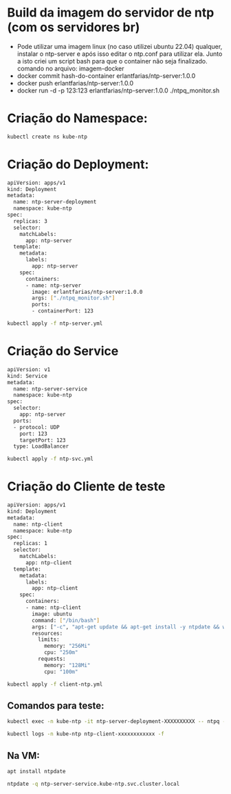 # Build da imagem do servidor de ntp (com os servidores br)

- Pode utilizar uma imagem linux (no caso utilizei ubuntu 22.04) qualquer, instalar o ntp-server e após isso editar o ntp.conf para utilizar ela. Junto a isto criei um script bash para que o container não seja finalizado.
    comando no arquivo: imagem-docker
- docker commit hash-do-container erlantfarias/ntp-server:1.0.0
- docker push erlantfarias/ntp-server:1.0.0
- docker run -d -p 123:123 erlantfarias/ntp-server:1.0.0 ./ntpq_monitor.sh



# Criação do Namespace:

```bash
kubectl create ns kube-ntp
```

# Criação do Deployment:
```bash
apiVersion: apps/v1
kind: Deployment
metadata:
  name: ntp-server-deployment
  namespace: kube-ntp
spec:
  replicas: 3
  selector:
    matchLabels:
      app: ntp-server
  template:
    metadata:
      labels:
        app: ntp-server
    spec:
      containers:
      - name: ntp-server
        image: erlantfarias/ntp-server:1.0.0
        args: ["./ntpq_monitor.sh"]
        ports:
        - containerPort: 123
```

```bash
kubectl apply -f ntp-server.yml 
```

# Criação do Service
```bash
apiVersion: v1
kind: Service
metadata:
  name: ntp-server-service
  namespace: kube-ntp
spec:
  selector:
    app: ntp-server
  ports:
  - protocol: UDP
    port: 123
    targetPort: 123     
  type: LoadBalancer
```
```bash
kubectl apply -f ntp-svc.yml 
```

# Criação do Cliente de teste

```bash
apiVersion: apps/v1
kind: Deployment
metadata:
  name: ntp-client
  namespace: kube-ntp
spec:
  replicas: 1
  selector:
    matchLabels:
      app: ntp-client
  template:
    metadata:
      labels:
        app: ntp-client
    spec:
      containers:
      - name: ntp-client
        image: ubuntu
        command: ["/bin/bash"]
        args: ["-c", "apt-get update && apt-get install -y ntpdate && while true; do ntpdate -q ntp-server-service.kube-ntp.svc.cluster.local; sleep 60; done"]
        resources:
          limits:
            memory: "256Mi"
            cpu: "250m"
          requests:
            memory: "128Mi"
            cpu: "100m"
```

```bash
kubectl apply -f client-ntp.yml
```


## Comandos para teste:
```bash
kubectl exec -n kube-ntp -it ntp-server-deployment-XXXXXXXXXX -- ntpq -p
```
```bash
kubectl logs -n kube-ntp ntp-client-xxxxxxxxxxxx -f
```

## Na VM:
```bash
apt install ntpdate
```

```bash
ntpdate -q ntp-server-service.kube-ntp.svc.cluster.local
```